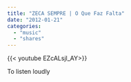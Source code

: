 ```yaml
---
title: "ZECA SEMPRE | O Que Faz Falta"
date: "2012-01-21"
categories:
  - "music"
  - "shares"
---
```


<div style="width: 70vw;">{{< youtube EZcALsjl_AY>}}</div>

To listen loudly
